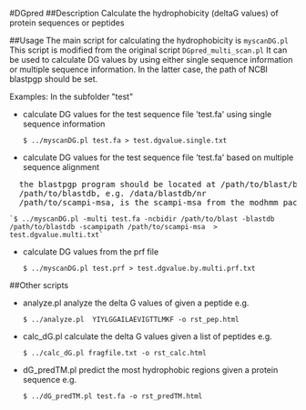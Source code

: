 #DGpred
##Description
Calculate the hydrophobicity (deltaG values) of protein sequences or peptides

##Usage
The main script for calculating the hydrophobicity is `myscanDG.pl`
This script is modified from the original script `DGpred_multi_scan.pl`
It can be used to calculate DG values by using either single sequence
information or multiple sequence information. In the latter case, the path of 
NCBI blastpgp should be set.

Examples:
In the subfolder "test"

* calculate DG values for the test sequence file 'test.fa' using single sequence information

    `$ ../myscanDG.pl test.fa > test.dgvalue.single.txt`

* calculate DG values for the test sequence file 'test.fa' based on multiple sequence alignment
<pre>
  the blastpgp program should be located at /path/to/blast/bin/blastpgp
  /path/to/blastdb, e.g. /data/blastdb/nr
  /path/to/scampi-msa, is the scampi-msa from the modhmm package
</pre>

    `$ ../myscanDG.pl -multi test.fa -ncbidir /path/to/blast -blastdb /path/to/blastdb -scampipath /path/to/scampi-msa  > test.dgvalue.multi.txt`

* calculate DG values from the prf file 

    `$ ../myscanDG.pl test.prf > test.dgvalue.by.multi.prf.txt`

##Other scripts

* analyze.pl    analyze the delta G values of given a peptide
e.g.

    `$ ../analyze.pl  YIYLGGAILAEVIGTTLMKF -o rst_pep.html`

* calc_dG.pl    calculate the delta G values given a list of peptides
e.g.

    `$ ../calc_dG.pl fragfile.txt -o rst_calc.html`

* dG_predTM.pl  predict the most hydrophobic regions given a protein sequence
e.g.

    `$ ../dG_predTM.pl test.fa -o rst_predTM.html`


